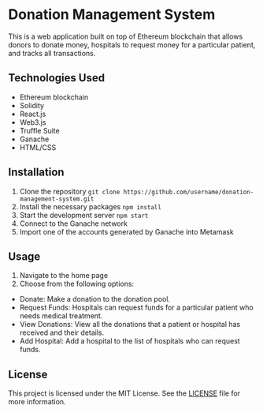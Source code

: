 # Donation Management System

This is a web application built on top of Ethereum blockchain that allows donors to donate money, hospitals to request money for a particular patient, and tracks all transactions.

## Technologies Used

- Ethereum blockchain
- Solidity
- React.js
- Web3.js
- Truffle Suite
- Ganache
- HTML/CSS

## Installation

1. Clone the repository
`git clone https://github.com/username/donation-management-system.git`
2. Install the necessary packages
`npm install`
3. Start the development server
`npm start`
4. Connect to the Ganache network
5. Import one of the accounts generated by Ganache into Metamask

## Usage

1. Navigate to the home page
2. Choose from the following options:
- Donate: Make a donation to the donation pool.
- Request Funds: Hospitals can request funds for a particular patient who needs medical treatment.
- View Donations: View all the donations that a patient or hospital has received and their details.
- Add Hospital: Add a hospital to the list of hospitals who can request funds.

## License

This project is licensed under the MIT License. See the [LICENSE](https://mit-license.org/) file for more information.

